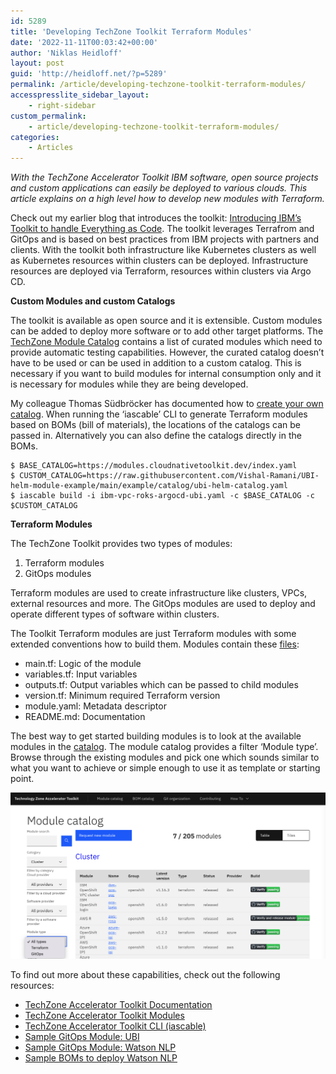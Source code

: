 ```yaml
---
id: 5289
title: 'Developing TechZone Toolkit Terraform Modules'
date: '2022-11-11T00:03:42+00:00'
author: 'Niklas Heidloff'
layout: post
guid: 'http://heidloff.net/?p=5289'
permalink: /article/developing-techzone-toolkit-terraform-modules/
accesspresslite_sidebar_layout:
    - right-sidebar
custom_permalink:
    - article/developing-techzone-toolkit-terraform-modules/
categories:
    - Articles
---
```


*With the TechZone Accelerator Toolkit IBM software, open source projects and custom applications can easily be deployed to various clouds. This article explains on a high level how to develop new modules with Terraform.*

Check out my earlier blog that introduces the toolkit: [Introducing IBM’s Toolkit to handle Everything as Code](http://heidloff.net/article/introducing-ibms-toolkit-to-handle-everything-as-code/). The toolkit leverages Terrafrom and GitOps and is based on best practices from IBM projects with partners and clients. With the toolkit both infrastructure like Kubernetes clusters as well as Kubernetes resources within clusters can be deployed. Infrastructure resources are deployed via Terraform, resources within clusters via Argo CD.

**Custom Modules and custom Catalogs**

The toolkit is available as open source and it is extensible. Custom modules can be added to deploy more software or to add other target platforms. The [TechZone Module Catalog](https://modules.cloudnativetoolkit.dev/) contains a list of curated modules which need to provide automatic testing capabilities. However, the curated catalog doesn’t have to be used or can be used in addition to a custom catalog. This is necessary if you want to build modules for internal consumption only and it is necessary for modules while they are being developed.

My colleague Thomas Südbröcker has documented how to [create your own catalog](https://github.com/cloud-native-toolkit/site-operator-guide/blob/e0f2302f7d67c185edd63d71e2612ddf078bb34f/docs/learn/iascable/lab4/index.md#6-create-an-own-catalog). When running the ‘iascable’ CLI to generate Terraform modules based on BOMs (bill of materials), the locations of the catalogs can be passed in. Alternatively you can also define the catalogs directly in the BOMs.

```
$ BASE_CATALOG=https://modules.cloudnativetoolkit.dev/index.yaml
$ CUSTOM_CATALOG=https://raw.githubusercontent.com/Vishal-Ramani/UBI-helm-module-example/main/example/catalog/ubi-helm-catalog.yaml
$ iascable build -i ibm-vpc-roks-argocd-ubi.yaml -c $BASE_CATALOG -c $CUSTOM_CATALOG
```

**Terraform Modules**

The TechZone Toolkit provides two types of modules:

1. Terraform modules
2. GitOps modules

Terraform modules are used to create infrastructure like clusters, VPCs, external resources and more. The GitOps modules are used to deploy and operate different types of software within clusters.

The Toolkit Terraform modules are just Terraform modules with some extended conventions how to build them. Modules contain these [files](https://modules.cloudnativetoolkit.dev/#/how-to/terraform):

- main.tf: Logic of the module
- variables.tf: Input variables
- outputs.tf: Output variables which can be passed to child modules
- version.tf: Minimum required Terraform version
- module.yaml: Metadata descriptor
- README.md: Documentation

The best way to get started building modules is to look at the available modules in the [catalog](https://modules.cloudnativetoolkit.dev/). The module catalog provides a filter ‘Module type’. Browse through the existing modules and pick one which sounds similar to what you want to achieve or simple enough to use it as template or starting point.

![image](/assets/img/2022/11/Screenshot-2022-11-10-at-14.56.46-1.png)

To find out more about these capabilities, check out the following resources:

- [TechZone Accelerator Toolkit Documentation](https://operate.cloudnativetoolkit.dev/)
- [TechZone Accelerator Toolkit Modules](https://operate.cloudnativetoolkit.dev/)
- [TechZone Accelerator Toolkit CLI (iascable)](https://github.com/cloud-native-toolkit/iascable)
- [Sample GitOps Module: UBI](https://github.com/cloud-native-toolkit/terraform-gitops-ubi)
- [Sample GitOps Module: Watson NLP](https://github.com/cloud-native-toolkit/terraform-gitops-watson-nlp)
- [Sample BOMs to deploy Watson NLP](https://github.com/IBM/watson-automation)